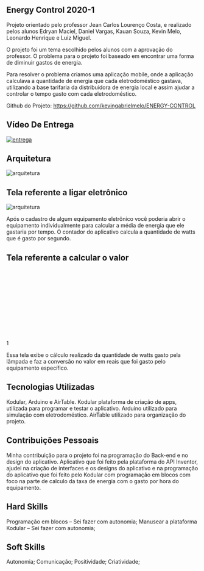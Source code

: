 
## Energy Control 2020-1 

Projeto orientado pelo professor Jean Carlos Lourenço Costa, e realizado pelos alunos Edryan Maciel, Daniel Vargas, Kauan Souza, Kevin Melo, Leonardo Henrique e Luiz Miguel. 

O projeto foi um tema escolhido pelos alunos com a aprovação do professor. O problema para o projeto foi baseado em encontrar uma forma de diminuir gastos de energia.

Para resolver o problema criamos uma aplicação mobile, onde a aplicação calculava a quantidade de energia que cada eletrodoméstico gastava, utilizando a base tarifaria da distribuidora de energia local e assim ajudar a controlar o tempo gasto com cada eletrodoméstico.

Github do Projeto: https://github.com/kevingabrielmelo/ENERGY-CONTROL

## Vídeo De Entrega
[![entrega](https://img.youtube.com/vi/Vbet4k0QA9M/default.jpg)](https://www.youtube.com/watch?v=Vbet4k0QA9M)

## Arquitetura

![arquitetura](https://github.com/DanVargaa/Portfolio-APIs/blob/Primeiro-API-2020-1/Arquitetura.jpeg)

## Tela referente a ligar eletrônico

![arquitetura](https://github.com/DanVargaa/Portfolio-APIs/blob/Primeiro-API-2020-1/lig_lamp.png)

Após o cadastro de algum equipamento eletrônico você poderia abrir o equipamento individualmente para calcular a média de energia que ele gastaria por tempo. O contador do aplicativo calcula a quantidade de watts que é gasto por segundo.

## Tela referente a calcular o valor
1
<img href="https://github.com/DanVargaa/Portfolio-APIs/blob/Primeiro-API-2020-1/calculo_do_valor.png" height="200">

Essa tela exibe o cálculo realizado da quantidade de watts gasto pela lâmpada e faz a conversão no valor em reais que foi gasto pelo equipamento específico.

## Tecnologias Utilizadas

Kodular, Arduino e AirTable. Kodular plataforma de criação de apps, utilizada para programar e testar o aplicativo. Arduino utilizado para simulação com eletrodoméstico. AirTable utilizado para organização do projeto.

## Contribuições Pessoais

Minha contribuição para o projeto foi na programação do Back-end e no design do aplicativo. Aplicativo que foi feito pela plataforma do API Inventor, ajudei na criação de interfaces e os designs do aplicativo e na programação do aplicativo que foi feito pelo Kodular com programação em blocos com foco na parte de calculo da taxa de energia com o gasto por hora do equipamento.

## Hard Skills

Programação em blocos – Sei fazer com autonomia;
Manusear a plataforma Kodular – Sei fazer com autonomia;

## Soft Skills

Autonomia;
Comunicação;
Positividade;
Criatividade;
